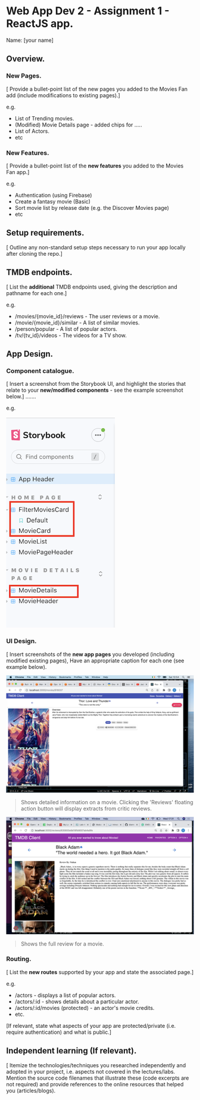 # Web App Dev 2 - Assignment 1 - ReactJS app.

Name: [your name]

## Overview.

### New Pages.

[ Provide a bullet-point list of the new pages you added to the Movies Fan add (include modifications to existing pages).]

e.g.

+ List of Trending movies.
+ (Modified) Movie Details page - added chips for .....
+ List of Actors.
+ etc

### New Features.

[ Provide a bullet-point list of the __new features__ you added to the Movies Fan app.] 
 
 e.g.

+ Authentication (using Firebase)
+ Create a fantasy movie (Basic)
+ Sort movie list by release date (e.g. the Discover Movies page)
+ etc

## Setup requirements.

[ Outline any non-standard setup steps necessary to run your app locally after cloning the repo.]

## TMDB endpoints.

[ List the __additional__ TMDB endpoints used, giving the description and pathname for each one.] 

e.g.

+ /movies/{movie_id}/reviews - The user reviews or a movie.
+ /movie/{movie_id}/similar - A list of similar movies. 
+ /person/popular - A list of popular actors.
+ /tv/{tv_id}/videos - The videos for a TV show. 

## App Design.

### Component catalogue.

[ Insert a screenshot from the Storybook UI, and highlight the stories that relate to your __new/modified components__ - see the example screenshot below.] .......

e.g.

![](./images/stories.png)

### UI Design.

[ Insert screenshots of the __new app pages__ you developed (including modified existing pages), Have an appropriate caption for each one (see example below).

![ ](./images/detail.png)

>Shows detailed information on a movie. Clicking the 'Reviews' floating action button will display extracts from critic reviews.

![ ](./images/review.png)

>Shows the full review for a movie.

### Routing.

[ List the __new routes__ supported by your app and state the associated page.]

e.g. 

+ /actors - displays a list of popular actors.
+ /actors/:id - shows details about a particular actor.
+ /actors/:id/movies (protected) - an actor's movie credits.
+ etc.

[If relevant, state what aspects of your app are protected/private (i.e. require authentication) and what is public.]

## Independent learning (If relevant).

[ Itemize the technologies/techniques you researched independently and adopted in your project, i.e. aspects not covered in the lectures/labs. Mention the source code filenames that illustrate these  (code excerpts are not required) and provide references to the online resources that helped you (articles/blogs).
